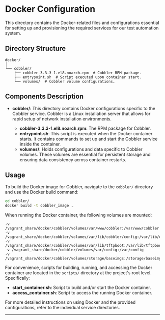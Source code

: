 # Docker Configuration

This directory contains the Docker-related files and configurations essential for setting up and provisioning the required services for our test automation system.

## Directory Structure

```
docker/
│
└── cobbler/
    ├── cobbler-3.3.3-1.el8.noarch.rpm  # Cobbler RPM package.
    ├── entrypoint.sh  # Script executed upon container start.
    └── volumes/  # Cobbler volume configurations.
```

## Components Description

- **cobbler/**: This directory contains Docker configurations specific to the Cobbler service. Cobbler is a Linux installation server that allows for rapid setup of network installation environments.

    - **cobbler-3.3.3-1.el8.noarch.rpm**: The RPM package for Cobbler.
    - **entrypoint.sh**: This script is executed when the Docker container starts. It contains commands to set up and start the Cobbler service inside the container.
    - **volumes/**: Holds configurations and data specific to Cobbler volumes. These volumes are essential for persistent storage and ensuring data consistency across container restarts.

## Usage

To build the Docker image for Cobbler, navigate to the `cobbler/` directory and use the Docker build command:

```bash
cd cobbler/
docker build -t cobbler_image .
```

When running the Docker container, the following volumes are mounted:

```
-v /vagrant_share/docker/cobbler/volumes/var/www/cobbler:/var/www/cobbler
-v /vagrant_share/docker/cobbler/volumes/var/lib/cobbler/config:/var/lib/cobbler
-v /vagrant_share/docker/cobbler/volumes/var/lib/tftpboot:/var/lib/tftpboot
-v /vagrant_share/docker/cobbler/volumes/var/config:/var/config
-v /vagrant_share/docker/cobbler/volumes/storage/baseimgs:/storage/baseimgs
```

For convenience, scripts for building, running, and accessing the Docker container are located in the `scripts/` directory at the project's root level. Specifically:

- **start_container.sh**: Script to build and/or start the Docker container.
- **access_container.sh**: Script to access the running Docker container.

For more detailed instructions on using Docker and the provided configurations, refer to the individual service directories.

---